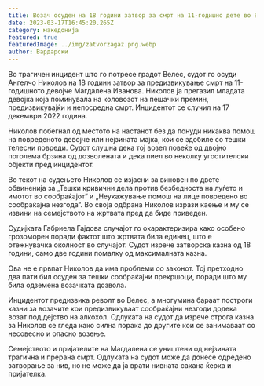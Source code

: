 ```yaml
---
title: Возач осуден на 18 години затвор за смрт на 11-годишно дете во Велес
date: 2023-03-17T16:45:20.265Z
category: македонија
featured: true
featuredImage: ../img/zatvorzagaz.png.webp
author: Вардарски
---
```


Во трагичен инцидент што го потресе градот Велес, судот го осуди Ангелчо Николов на 18 години затвор за предизвикување смрт на 11-годишното девојче Магдалена Иванова. Николов ја прегазил младата девојка која поминувала на коловозот на пешачки премин, предизвикувајќи и непосредна смрт. Инцидентот се случил на 17 декември 2022 година.

Николов побегнал од местото на настанот без да понуди никаква помош на повреденото девојче или нејзината мајка, кои се здобиле со тешки телесни повреди. Судот слушна дека тој возел повеќе од двојно поголема брзина од дозволената и дека пиел во неколку угостителски објекти пред инцидентот.

Во текот на судењето Николов се изјасни за виновен по двете обвиненија за „Тешки кривични дела против безбедноста на луѓето и имотот во сообраќајот“ и „Неукажување помош на лице повредено во сообраќајна незгода“. Во своја одбрана Николов изрази каење и му се извини на семејството на жртвата пред да биде приведен.

Судијката Габриела Гајдова случајот го окарактеризира како особено грозоморен поради фактот што жртвата била единец, што е отежнувачка околност во случајот. Судот изрече затворска казна од 18 години, само две години помалку од максималната казна.

Ова не е првпат Николов да има проблеми со законот. Тој претходно два пати бил осуден за тешки сообраќајни прекршоци, поради што му била одземена возачката дозвола.

Инцидентот предизвика револт во Велес, а многумина бараат построги казни за возачите кои предизвикуваат сообраќајни незгоди додека возат под дејство на алкохол. Одлуката на судот да изрече строга казна за Николов се гледа како силна порака до другите кои се занимаваат со несовесно и опасно возење.

Семејството и пријателите на Магдалена се уништени од нејзината трагична и прерана смрт. Одлуката на судот може да донесе одредено затворање за нив, но не може да ја врати нивната сакана ќерка и пријателка.
